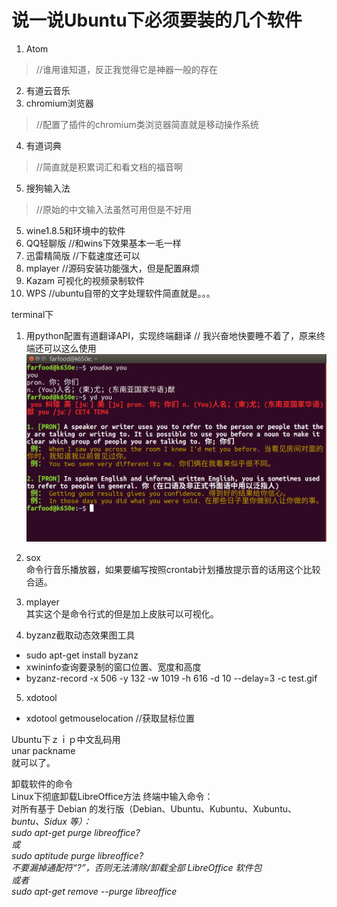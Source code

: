 # 说一说Ubuntu下必须要装的几个软件

1. Atom         
 >  //谁用谁知道，反正我觉得它是神器一般的存在
2. 有道云音乐
3. chromium浏览器 
> //配置了插件的chromium类浏览器简直就是移动操作系统
4. 有道词典   
> //简直就是积累词汇和看文档的福音啊
5. 搜狗输入法  
> //原始的中文输入法虽然可用但是不好用
5. wine1.8.5和环境中的软件
  1. QQ轻聊版  //和wins下效果基本一毛一样
  2. 迅雷精简版 //下载速度还可以
6. mplayer   //源码安装功能强大，但是配置麻烦
7. Kazam    可视化的视频录制软件
8. WPS //ubuntu自带的文字处理软件简直就是。。。


terminal下
1. 用python配置有道翻译API，实现终端翻译
// 我兴奋地快要睡不着了，原来终端还可以这么使用
![youdao](/images/demo/youdao.png)

2. sox   
命令行音乐播放器，如果要编写按照crontab计划播放提示音的话用这个比较合适。  

3. mplayer  
其实这个是命令行式的但是加上皮肤可以可视化。  
4. byzanz截取动态效果图工具
 - sudo apt-get install byzanz   
 - xwininfo查询要录制的窗口位置、宽度和高度
 - byzanz-record -x 506 -y 132 -w 1019 -h 616  -d 10 --delay=3 -c test.gif   
5. xdotool
 - xdotool getmouselocation  //获取鼠标位置


Ubuntu下ｚｉｐ中文乱码用  
unar packname  
就可以了。

卸载软件的命令  
Linux下彻底卸载LibreOffice方法
终端中输入命令：  
对所有基于 Debian 的发行版（Debian、Ubuntu、Kubuntu、Xubuntu、*buntu、Sidux 等）：   
sudo apt-get purge libreoffice?  
或  
sudo aptitude purge libreoffice?  
不要漏掉通配符“?”，否则无法清除/卸载全部 LibreOffice 软件包  
或者  
sudo apt-get remove --purge libreoffice*

